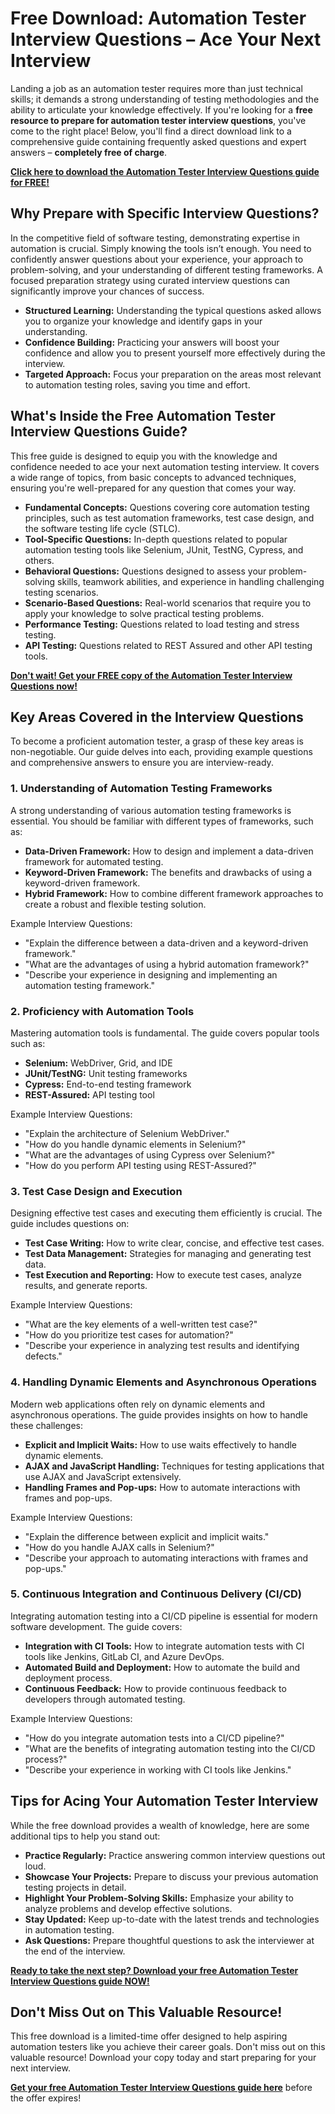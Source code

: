 # Free Download: Automation Tester Interview Questions – Ace Your Next Interview

Landing a job as an automation tester requires more than just technical skills; it demands a strong understanding of testing methodologies and the ability to articulate your knowledge effectively. If you're looking for a **free resource to prepare for automation tester interview questions**, you've come to the right place! Below, you'll find a direct download link to a comprehensive guide containing frequently asked questions and expert answers – **completely free of charge**.

[**Click here to download the Automation Tester Interview Questions guide for FREE!**](https://udemywork.com/automation-tester-interview-questions)

## Why Prepare with Specific Interview Questions?

In the competitive field of software testing, demonstrating expertise in automation is crucial. Simply knowing the tools isn’t enough. You need to confidently answer questions about your experience, your approach to problem-solving, and your understanding of different testing frameworks. A focused preparation strategy using curated interview questions can significantly improve your chances of success.

*   **Structured Learning:** Understanding the typical questions asked allows you to organize your knowledge and identify gaps in your understanding.
*   **Confidence Building:** Practicing your answers will boost your confidence and allow you to present yourself more effectively during the interview.
*   **Targeted Approach:** Focus your preparation on the areas most relevant to automation testing roles, saving you time and effort.

## What's Inside the Free Automation Tester Interview Questions Guide?

This free guide is designed to equip you with the knowledge and confidence needed to ace your next automation testing interview. It covers a wide range of topics, from basic concepts to advanced techniques, ensuring you're well-prepared for any question that comes your way.

*   **Fundamental Concepts:** Questions covering core automation testing principles, such as test automation frameworks, test case design, and the software testing life cycle (STLC).
*   **Tool-Specific Questions:** In-depth questions related to popular automation testing tools like Selenium, JUnit, TestNG, Cypress, and others.
*   **Behavioral Questions:** Questions designed to assess your problem-solving skills, teamwork abilities, and experience in handling challenging testing scenarios.
*   **Scenario-Based Questions:** Real-world scenarios that require you to apply your knowledge to solve practical testing problems.
*   **Performance Testing:** Questions related to load testing and stress testing.
*   **API Testing:** Questions related to REST Assured and other API testing tools.

[**Don't wait! Get your FREE copy of the Automation Tester Interview Questions now!**](https://udemywork.com/automation-tester-interview-questions)

## Key Areas Covered in the Interview Questions

To become a proficient automation tester, a grasp of these key areas is non-negotiable. Our guide delves into each, providing example questions and comprehensive answers to ensure you are interview-ready.

### 1. Understanding of Automation Testing Frameworks

A strong understanding of various automation testing frameworks is essential. You should be familiar with different types of frameworks, such as:

*   **Data-Driven Framework:** How to design and implement a data-driven framework for automated testing.
*   **Keyword-Driven Framework:** The benefits and drawbacks of using a keyword-driven framework.
*   **Hybrid Framework:** How to combine different framework approaches to create a robust and flexible testing solution.

Example Interview Questions:

*   "Explain the difference between a data-driven and a keyword-driven framework."
*   "What are the advantages of using a hybrid automation framework?"
*   "Describe your experience in designing and implementing an automation testing framework."

### 2. Proficiency with Automation Tools

Mastering automation tools is fundamental. The guide covers popular tools such as:

*   **Selenium:** WebDriver, Grid, and IDE
*   **JUnit/TestNG:** Unit testing frameworks
*   **Cypress:** End-to-end testing framework
*   **REST-Assured:** API testing tool

Example Interview Questions:

*   "Explain the architecture of Selenium WebDriver."
*   "How do you handle dynamic elements in Selenium?"
*   "What are the advantages of using Cypress over Selenium?"
*   "How do you perform API testing using REST-Assured?"

### 3. Test Case Design and Execution

Designing effective test cases and executing them efficiently is crucial. The guide includes questions on:

*   **Test Case Writing:** How to write clear, concise, and effective test cases.
*   **Test Data Management:** Strategies for managing and generating test data.
*   **Test Execution and Reporting:** How to execute test cases, analyze results, and generate reports.

Example Interview Questions:

*   "What are the key elements of a well-written test case?"
*   "How do you prioritize test cases for automation?"
*   "Describe your experience in analyzing test results and identifying defects."

### 4. Handling Dynamic Elements and Asynchronous Operations

Modern web applications often rely on dynamic elements and asynchronous operations. The guide provides insights on how to handle these challenges:

*   **Explicit and Implicit Waits:** How to use waits effectively to handle dynamic elements.
*   **AJAX and JavaScript Handling:** Techniques for testing applications that use AJAX and JavaScript extensively.
*   **Handling Frames and Pop-ups:** How to automate interactions with frames and pop-ups.

Example Interview Questions:

*   "Explain the difference between explicit and implicit waits."
*   "How do you handle AJAX calls in Selenium?"
*   "Describe your approach to automating interactions with frames and pop-ups."

### 5. Continuous Integration and Continuous Delivery (CI/CD)

Integrating automation testing into a CI/CD pipeline is essential for modern software development. The guide covers:

*   **Integration with CI Tools:** How to integrate automation tests with CI tools like Jenkins, GitLab CI, and Azure DevOps.
*   **Automated Build and Deployment:** How to automate the build and deployment process.
*   **Continuous Feedback:** How to provide continuous feedback to developers through automated testing.

Example Interview Questions:

*   "How do you integrate automation tests into a CI/CD pipeline?"
*   "What are the benefits of integrating automation testing into the CI/CD process?"
*   "Describe your experience in working with CI tools like Jenkins."

## Tips for Acing Your Automation Tester Interview

While the free download provides a wealth of knowledge, here are some additional tips to help you stand out:

*   **Practice Regularly:** Practice answering common interview questions out loud.
*   **Showcase Your Projects:** Prepare to discuss your previous automation testing projects in detail.
*   **Highlight Your Problem-Solving Skills:** Emphasize your ability to analyze problems and develop effective solutions.
*   **Stay Updated:** Keep up-to-date with the latest trends and technologies in automation testing.
*   **Ask Questions:** Prepare thoughtful questions to ask the interviewer at the end of the interview.

[**Ready to take the next step? Download your free Automation Tester Interview Questions guide NOW!**](https://udemywork.com/automation-tester-interview-questions)

## Don't Miss Out on This Valuable Resource!

This free download is a limited-time offer designed to help aspiring automation testers like you achieve their career goals. Don't miss out on this valuable resource! Download your copy today and start preparing for your next interview.

[**Get your free Automation Tester Interview Questions guide here**](https://udemywork.com/automation-tester-interview-questions) before the offer expires!
